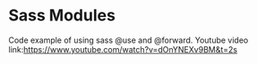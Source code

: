 # Sass Modules 

Code example of using sass @use and @forward.
Youtube video link:https://www.youtube.com/watch?v=dOnYNEXv9BM&t=2s
